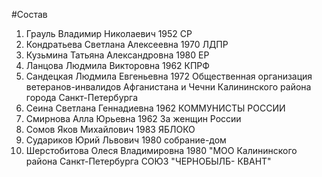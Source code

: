 #Состав
1. Грауль Владимир Николаевич 1952 СР
2. Кондратьева Светлана Алексеевна 1970 ЛДПР
3. Кузьмина Татьяна Александровна 1980 ЕР
4. Ланцова Людмила Викторовна 1962 КПРФ
5. Сандецкая Людмила Евгеньевна 1972 Общественная организация ветеранов-инвалидов Афганистана и Чечни Калининского района города Санкт-Петербурга
6. Сеина Светлана Геннадиевна 1962 КОММУНИСТЫ РОССИИ
7. Смирнова Алла Юрьевна 1962 За женщин России
8. Сомов Яков Михайлович 1983 ЯБЛОКО
9. Судариков Юрий Львович 1980 собрание-дом
10. Шерстобитова Олеся Владимировна 1980 \"МОО Калининского района Санкт-Петербурга СОЮЗ \"ЧЕРНОБЫЛБ- КВАНТ\"
